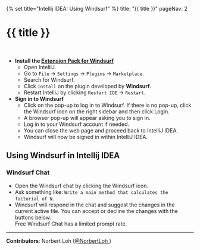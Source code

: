 {% set title="Intellij IDEA: Using Windsurf" %}
<frontmatter>
  title: "{{ title }}"
  pageNav: 2
</frontmatter>

<include src="../common/common-fragments.md#wip-warning" />

# {{ title }}

<include src="./windsurfContent.md#title-id" var-ide="IntelliJ IDEA"/>
<br/>

<include src="./windsurfContent.md#setting-up-id" />

* **Install the [Extension Pack for Windsurf](https://plugins.jetbrains.com/plugin/20540-windsurf-plugin-formerly-codeium-for-python-js-java-go--)**
  * Open IntelliJ.
  * Go to `File` → `Settings` → `Plugins` → `Marketplace`.
  * Search for Windsurf.
  * Click `Install` on the plugin developed by **Windsurf**.<br>
    <pic src="images/intellijWindsurf/windsurfPlugin.png" width="400" />
  * Restart IntelliJ by clicking `Restart IDE` → `Restart`.
* **Sign in to Windsurf**
  * Click on the pop-up to log in to Windsurf. If there is no pop-up, click the Windsurf icon on the right sidebar and then click Login.<br>
    <pic src="images/intellijWindsurf/windsurfIcon.png" width="400" />
  * A browser pop-up will appear asking you to sign in.
  * Log in to your Windsurf account if needed.
  * You can close the web page and proceed back to IntelliJ IDEA.
  * Windsurf will now be signed in within IntelliJ IDEA.

## Using Windsurf in Intellij IDEA

<include src="./windsurfContent.md#basic-code-completion-id" var-imgurl="images/intellijWindsurf/windsurfCodeCompletion.png" />

### Windsurf Chat

* Open the Windsurf chat by clicking the Windsurf icon.<br>
  <pic src="images/intellijWindsurf/windsurfChat.png" width="400" />
* Ask something like: `Write a main method that calculates the factorial of N`.
* Windsurf will respond in the chat and suggest the changes in the current active file. You can accept or decline the changes with the buttons below.<br>
    <pic src="images/intellijWindsurf/windsurfChatSuggestion.png" width="800" />
  <box type="warning" seamless>
    Free Windsurf Chat has a limited prompt rate.
    </box>

<include src="./windsurfContent.md#windsurf-inline-chat-id" var-imgurl="images/intellijWindsurf/windsurfInline.png" />

<include src="./windsurfContent.md#windsurf-default-commands-id" var-commandsimgurl="images/intellijWindsurf/windsurfCommands.png"
var-refactorimgurl="images/intellijWindsurf/windsurfRefactor.png" />
</include>

---

**Contributors**: Norbert Loh ([@NorbertLoh ](https://github.com/NorbertLoh ))
